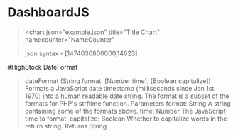 # DashboardJS

><chart json="example.json" title="Title Chart" namecounter="NameCounter"

>json syntax - [1474030800000,14623]

#HighStock DateFormat
>dateFormat (String format, [Number time], [Boolean capitalize])
Formats a JavaScript date timestamp (milliseconds since Jan 1st 1970) into a human readable date string. The format is a subset of the formats for PHP's strftime function.
Parameters
format: String
A string containing some of the formats above.
time: Number
The JavaScript time to format.
capitalize: Boolean
Whether to capitalize words in the return string.
Returns
String
